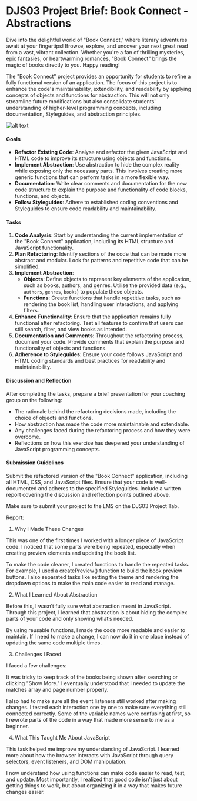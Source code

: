 # DJS03 Project Brief: Book Connect - Abstractions

Dive into the delightful world of "Book Connect," where literary adventures await at your fingertips! Browse, explore, and uncover your next great read from a vast, vibrant collection. Whether you're a fan of thrilling mysteries, epic fantasies, or heartwarming romances, "Book Connect" brings the magic of books directly to you. Happy reading!

The "Book Connect" project provides an opportunity for students to refine a fully functional version of an application. The focus of this project is to enhance the code's maintainability, extendibility, and readability by applying concepts of objects and functions for abstraction. This will not only streamline future modifications but also consolidate students' understanding of higher-level programming concepts, including documentation, Styleguides, and abstraction principles.

![alt text](image.png)

#### Goals

- **Refactor Existing Code**: Analyse and refactor the given JavaScript and HTML code to improve its structure using objects and functions.
- **Implement Abstraction**: Use abstraction to hide the complex reality while exposing only the necessary parts. This involves creating more generic functions that can perform tasks in a more flexible way.
- **Documentation**: Write clear comments and documentation for the new code structure to explain the purpose and functionality of code blocks, functions, and objects.
- **Follow Styleguides**: Adhere to established coding conventions and Styleguides to ensure code readability and maintainability.

#### Tasks

1. **Code Analysis**: Start by understanding the current implementation of the "Book Connect" application, including its HTML structure and JavaScript functionality.
2. **Plan Refactoring**: Identify sections of the code that can be made more abstract and modular. Look for patterns and repetitive code that can be simplified.
3. **Implement Abstraction**:
   - **Objects**: Define objects to represent key elements of the application, such as books, authors, and genres. Utilise the provided data (e.g., `authors`, `genres`, `books`) to populate these objects.
   - **Functions**: Create functions that handle repetitive tasks, such as rendering the book list, handling user interactions, and applying filters.
4. **Enhance Functionality**: Ensure that the application remains fully functional after refactoring. Test all features to confirm that users can still search, filter, and view books as intended.
5. **Documentation and Comments**: Throughout the refactoring process, document your code. Provide comments that explain the purpose and functionality of objects and functions.
6. **Adherence to Styleguides**: Ensure your code follows JavaScript and HTML coding standards and best practices for readability and maintainability.

#### Discussion and Reflection

After completing the tasks, prepare a brief presentation for your coaching group on the following:

- The rationale behind the refactoring decisions made, including the choice of objects and functions.
- How abstraction has made the code more maintainable and extendable.
- Any challenges faced during the refactoring process and how they were overcome.
- Reflections on how this exercise has deepened your understanding of JavaScript programming concepts.

#### Submission Guidelines

Submit the refactored version of the "Book Connect" application, including all HTML, CSS, and JavaScript files. Ensure that your code is well-documented and adheres to the specified Styleguides. Include a written report covering the discussion and reflection points outlined above.

Make sure to submit your project to the LMS on the DJS03 Project Tab.

Report:

1. Why I Made These Changes

This was one of the first times I worked with a longer piece of JavaScript code. I noticed that some parts were being repeated, especially when creating preview elements and updating the book list.

To make the code cleaner, I created functions to handle the repeated tasks. For example, I used a createPreview() function to build the book preview buttons. I also separated tasks like setting the theme and rendering the dropdown options to make the main code easier to read and manage.

2. What I Learned About Abstraction

Before this, I wasn’t fully sure what abstraction meant in JavaScript. Through this project, I learned that abstraction is about hiding the complex parts of your code and only showing what’s needed.

By using reusable functions, I made the code more readable and easier to maintain. If I need to make a change, I can now do it in one place instead of updating the same code multiple times.

3. Challenges I Faced

I faced a few challenges:

It was tricky to keep track of the books being shown after searching or clicking "Show More." I eventually understood that I needed to update the matches array and page number properly.

I also had to make sure all the event listeners still worked after making changes. I tested each interaction one by one to make sure everything still connected correctly.
Some of the variable names were confusing at first, so I rewrote parts of the code in a way that made more sense to me as a beginner.

4. What This Taught Me About JavaScript

This task helped me improve my understanding of JavaScript. I learned more about how the browser interacts with JavaScript through query selectors, event listeners, and DOM manipulation.

I now understand how using functions can make code easier to read, test, and update. Most importantly, I realized that good code isn’t just about getting things to work, but about organizing it in a way that makes future changes easier.

